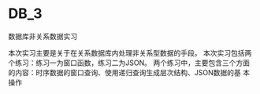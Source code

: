 # DB_3
数据库非关系数据实习

本次实习主要是关于在关系数据库内处理非关系型数据的手段。
本次实习包括两个练习：练习一为窗口函数，练习二为JSON。
两个练习中，主要包含三个方面的内容：时序数据的窗口查询、使用递归查询生成层次结构、JSON数据的基
本操作
